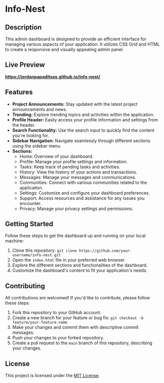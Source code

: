 # Info-Nest

## Description

This admin dashboard is designed to provide an efficient interface for managing various aspects of your application. It utilizes CSS Grid and HTML to create a responsive and visually appealing admin panel.  

## Live Preview
**https://jordanpapaditsas.github.io/info-nest/**

## Features

- **Project Announcements:** Stay updated with the latest project announcements and news.
- **Trending:** Explore trending topics and activities within the application.
- **Profile Header:** Easily access your profile information and settings from the header.
- **Search Functionality:** Use the search input to quickly find the content you're looking for.
- **Sidebar Navigation:** Navigate seamlessly through different sections using the sidebar menu.
- **Sections:**
  - Home: Overview of your dashboard.
  - Profile: Manage your profile settings and information.
  - Tasks: Keep track of pending tasks and activities.
  - History: View the history of your actions and transactions.
  - Messages: Manage your messages and communications.
  - Communities: Connect with various communities related to the application.
  - Settings: Customize and configure your dashboard preferences.
  - Support: Access resources and assistance for any issues you encounter.
  - Privacy: Manage your privacy settings and permissions.

## Getting Started

Follow these steps to get the dashboard up and running on your local machine:

1. Clone this repository: `git clone https://github.com/your-username/info-nest.git`
2. Open the `index.html` file in your preferred web browser.
3. Explore the different sections and functionalities of the dashboard.
4. Customize the dashboard's content to fit your application's needs.

## Contributing

All contributions are welcomed! If you'd like to contribute, please follow these steps:

1. Fork this repository to your GitHub account.
2. Create a new branch for your feature or bug fix: `git checkout -b feature/your-feature-name`
3. Make your changes and commit them with descriptive commit messages.
4. Push your changes to your forked repository.
5. Create a pull request to the `main` branch of this repository, describing your changes.

## License

This project is licensed under the [MIT License](LICENSE).
